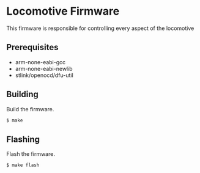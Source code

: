 # Locomotive Firmware
This firmware is responsible for controlling every aspect of the locomotive

## Prerequisites
- arm-none-eabi-gcc
- arm-none-eabi-newlib
- stlink/openocd/dfu-util

## Building
Build the firmware.
```sh
$ make
```

## Flashing
Flash the firmware.
```sh
$ make flash
```
